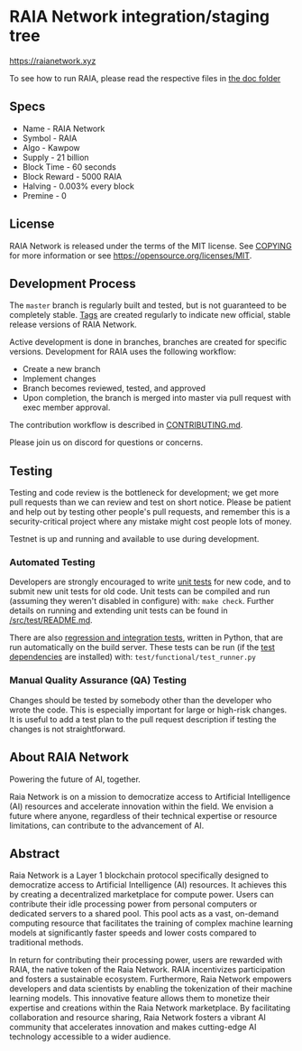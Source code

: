 RAIA Network integration/staging tree
=====================================

https://raianetwork.xyz

To see how to run RAIA, please read the respective files in [the doc folder](doc)

Specs
-----
* Name - RAIA Network
* Symbol - RAIA
* Algo - Kawpow
* Supply - 21 billion
* Block Time - 60 seconds
* Block Reward - 5000 RAIA
* Halving - 0.003% every block
* Premine - 0

License
-------

RAIA Network is released under the terms of the MIT license. See [COPYING](COPYING) for more
information or see https://opensource.org/licenses/MIT.

Development Process
-------------------

The `master` branch is regularly built and tested, but is not guaranteed to be
completely stable. [Tags](https://github.com/Raianetwork/Raia-Network-core/tags) are created
regularly to indicate new official, stable release versions of RAIA Network.

Active development is done in branches, branches are created for specific versions. Development for RAIA uses the following workflow:

* Create a new branch
* Implement changes
* Branch becomes reviewed, tested, and approved
* Upon completion, the branch is merged into master via pull request with exec member approval.
  

The contribution workflow is described in [CONTRIBUTING.md](CONTRIBUTING.md).

Please join us on discord for questions or concerns.

Testing
-------

Testing and code review is the bottleneck for development; we get more pull
requests than we can review and test on short notice. Please be patient and help out by testing
other people's pull requests, and remember this is a security-critical project where any mistake might cost people
lots of money.

Testnet is up and running and available to use during development.

### Automated Testing

Developers are strongly encouraged to write [unit tests](src/test/README.md) for new code, and to
submit new unit tests for old code. Unit tests can be compiled and run
(assuming they weren't disabled in configure) with: `make check`. Further details on running
and extending unit tests can be found in [/src/test/README.md](/src/test/README.md).

There are also [regression and integration tests](/test), written
in Python, that are run automatically on the build server.
These tests can be run (if the [test dependencies](/test) are installed) with: `test/functional/test_runner.py`


### Manual Quality Assurance (QA) Testing

Changes should be tested by somebody other than the developer who wrote the
code. This is especially important for large or high-risk changes. It is useful
to add a test plan to the pull request description if testing the changes is
not straightforward.


About RAIA Network
----------------
Powering the future of AI, together.



Raia Network is on a mission to democratize access to Artificial Intelligence (AI) resources and accelerate innovation within the field. We envision a future where anyone, regardless of their technical expertise or resource limitations, can contribute to the advancement of AI.


Abstract
----------------
Raia Network is a Layer 1 blockchain protocol specifically designed to democratize access to Artificial Intelligence (AI) resources. It achieves this by creating a decentralized marketplace for compute power. Users can contribute their idle processing power from personal computers or dedicated servers to a shared pool. This pool acts as a vast, on-demand computing resource that facilitates the training of complex machine learning models at significantly faster speeds and lower costs compared to traditional methods.

In return for contributing their processing power, users are rewarded with RAIA, the native token of the Raia Network. RAIA incentivizes participation and fosters a sustainable ecosystem.  Furthermore, Raia Network empowers developers and data scientists by enabling the tokenization of their machine learning models. This innovative feature allows them to monetize their expertise and creations within the Raia Network marketplace. By facilitating collaboration and resource sharing, Raia Network fosters a vibrant AI community that accelerates innovation and makes cutting-edge AI technology accessible to a wider audience.
